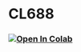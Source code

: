 # CL688


###     [![Open In Colab](https://colab.research.google.com/assets/colab-badge.svg)](https://colab.research.google.com/drive/13hG5Ss23QfqkC1DTBQEIsuc7mTj3MIrT?usp=sharing)
